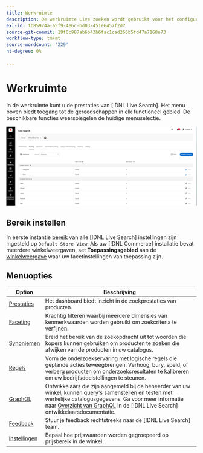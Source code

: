 ```yaml
---
title: Werkruimte
description: De werkruimte Live zoeken wordt gebruikt voor het configureren, beheren en controleren van zoekprestaties.
exl-id: fb85974a-a5f9-4e6c-bd03-451e6457f2d2
source-git-commit: 19f0c987ab6b43b6fac1cad266b5fd47a7168e73
workflow-type: tm+mt
source-wordcount: '229'
ht-degree: 0%

---
```


# Werkruimte

In de werkruimte kunt u de prestaties van [!DNL Live Search]. Het menu boven biedt toegang tot de gereedschappen in elk functioneel gebied.  De beschikbare functies weerspiegelen de huidige menuselectie.

![Werkruimte naast elkaar](assets/faceting-workspace.png)

## Bereik instellen

In eerste instantie [bereik](https://docs.magento.com/user-guide/configuration/scope.html) van alle [!DNL Live Search] instellingen zijn ingesteld op `Default Store View`. Als uw [!DNL Commerce] installatie bevat meerdere winkelweergaven, set **Toepassingsgebied** aan de [winkelweergave](https://docs.magento.com/user-guide/stores/websites-stores-views.html) waar uw facetinstellingen van toepassing zijn.

## Menuopties

| Option | Beschrijving |
|--- |--- |
| [Prestaties](performance.md) | Het dashboard biedt inzicht in de zoekprestaties van producten. |
| [Faceting](facets.md) | Krachtig filteren waarbij meerdere dimensies van kenmerkwaarden worden gebruikt om zoekcriteria te verfijnen. |
| [Synoniemen](synonyms.md) | Breid het bereik van de zoekopdracht uit tot woorden die kopers kunnen gebruiken om producten te zoeken die afwijken van de producten in uw catalogus. |
| [Regels](rules.md) | Vorm de onderzoekservaring met logische regels die geplande acties teweegbrengen. Verhoog, bury, speld, of verberg producten om onderzoeksresultaten te kalibreren om uw bedrijfsdoelstellingen te steunen. |
| [GraphQL](https://devdocs.magento.com/live-search/graphql-support.html) | Ontwikkelaars die zijn aangemeld bij de beheerder van uw winkel, kunnen query&#39;s samenstellen en testen met werkelijke catalogusgegevens. Ga voor meer informatie naar [Overzicht van GraphQL](https://devdocs.magento.com/guides/v2.4/graphql/index.html) in de [!DNL Live Search] ontwikkelaarsdocumentatie. |
| [Feedback](feedback.md) | Stuur je feedback rechtstreeks naar de [!DNL Live Search] team. |
| [Instellingen](settings.md) | Bepaal hoe prijswaarden worden gegroepeerd op prijsbereik in de winkel. |

